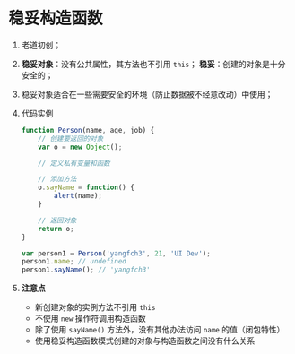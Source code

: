 # 稳妥构造函数
1. 老道初创；

2. **稳妥对象**：没有公共属性，其方法也不引用 `this`；
    **稳妥**：创建的对象是十分安全的；

3. 稳妥对象适合在一些需要安全的环境（防止数据被不经意改动）中使用；

4. 代码实例
    ```javascript
    function Person(name, age, job) {
        // 创建要返回的对象
        var o = new Object();

        // 定义私有变量和函数

        // 添加方法
        o.sayName = function() {
            alert(name);
        }

        // 返回对象
        return o;
    }

    var person1 = Person('yangfch3', 21, 'UI Dev');
    person1.name; // undefined
    person1.sayName(); // 'yangfch3'
    ```

5. **注意点**
    * 新创建对象的实例方法不引用 `this`
    * 不使用 `new` 操作符调用构造函数
    * 除了使用 `sayName()` 方法外，没有其他办法访问 `name` 的值（闭包特性）
    * 使用稳妥构造函数模式创建的对象与构造函数之间没有什么关系
